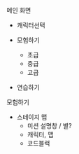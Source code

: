 메인 화면

- 캐릭터선택

- 모험하기
  - 초급
  - 중급
  - 고급
- 연습하기

모험하기

- 스테이지 맵
  - 미션 설명창 / 별?
  - 캐릭터, 맵
  - 코드블럭

